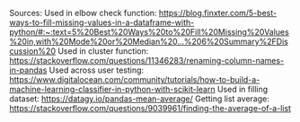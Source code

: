 Sources:
    Used in elbow check function:
    https://blog.finxter.com/5-best-ways-to-fill-missing-values-in-a-dataframe-with-python/#:~:text=5%20Best%20Ways%20to%20Fill%20Missing%20Values%20in,with%20Mode%20or%20Median%20...%206%20Summary%2FDiscussion%20
    Used in cluster function:
    https://stackoverflow.com/questions/11346283/renaming-column-names-in-pandas
    Used across user testing:
    https://www.digitalocean.com/community/tutorials/how-to-build-a-machine-learning-classifier-in-python-with-scikit-learn
    Used in filling dataset:
    https://datagy.io/pandas-mean-average/
    Getting list average:
    https://stackoverflow.com/questions/9039961/finding-the-average-of-a-list